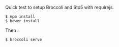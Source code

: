 Quick test to setup Broccoli and 6to5 with requirejs.

    $ npm install
    $ bower install

Then :

    $ broccoli serve

